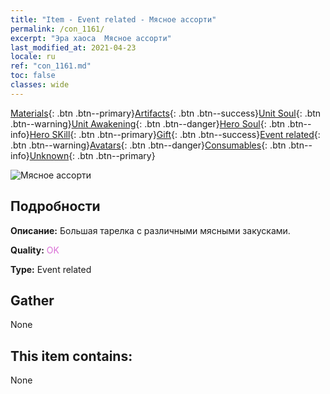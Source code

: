 ```yaml
---
title: "Item - Event related - Мясное ассорти"
permalink: /con_1161/
excerpt: "Эра хаоса  Мясное ассорти"
last_modified_at: 2021-04-23
locale: ru
ref: "con_1161.md"
toc: false
classes: wide
---
```

 [Materials](/ItemsRU/){: .btn .btn--primary}[Artifacts](/ItemsRU/Artifacts/){: .btn .btn--success}[Unit Soul](/ItemsRU/UnitSoul/){: .btn .btn--warning}[Unit Awakening](/ItemsRU/UnitAwakening/){: .btn .btn--danger}[Hero Soul](/ItemsRU/HeroSoul/){: .btn .btn--info}[Hero SKill](/ItemsRU/HeroSkill/){: .btn .btn--primary}[Gift](/ItemsRU/Gift/){: .btn .btn--success}[Event related](/ItemsRU/Events/){: .btn .btn--warning}[Avatars](/ItemsRU/Avatars/){: .btn .btn--danger}[Consumables](/ItemsRU/Consumables/){: .btn .btn--info}[Unknown](/ItemsRU/Unknown/){: .btn .btn--primary}

 ![Мясное ассорти](/images/t/i_8150011.png)

## Подробности
 **Описание:** Большая тарелка с различными мясными закусками.

 **Quality:** <span style="color: #DA70D6">OK</span>

 **Type:** Event related

## Gather

  None

## This item contains:

  None


